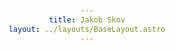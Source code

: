 ```yaml
---
title: Jakob Skov
layout: ../layouts/BaseLayout.astro
---
```

<style>
  img {
    border-radius: 50%;
    width: 200px;
    height: 175px;
  }
  div {
    display: flex;
    flex-direction: column;
    justify-content: center;
    align-items: center;
    text-align: center;
    min-height: 90vh;
  }
</style>
<div>

# ABOUT ME

<br />
  <img src="/assets/mig.svg" />
<br />

## Inquisitive, compassionate and pragmatic JavaScript/TypeScript web developer with a keen interest in Flutter, users and UX.

</div>

